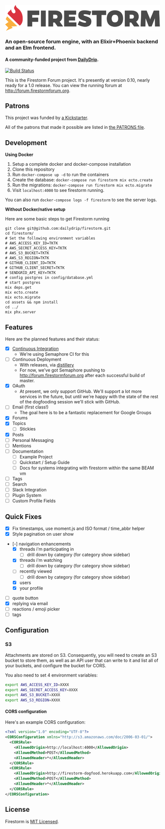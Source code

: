 ![Firestorm](./assets/static/images/firestorm-logo.png)

### An open-source forum engine, with an Elixir+Phoenix backend and an Elm frontend.

#### A community-funded project from [DailyDrip](https://www.dailydrip.com).

[![Build Status](https://semaphoreci.com/api/v1/dailydrip/firestorm/branches/master/badge.svg)](https://semaphoreci.com/dailydrip/firestorm)

This is the Firestorm Forum project. It's presently at version 0.10, nearly ready
for a 1.0 release. You can view the running forum at
<http://forum.firestormforum.org>.

## Patrons

This project was funded by [a
Kickstarter](https://www.kickstarter.com/projects/1003377429/firestorm-an-open-source-forum-in-phoenix-from-eli).

All of the patrons that made it possible are listed in [the PATRONS file](PATRONS.md).

## Development

**Using Docker**

1.  Setup a complete docker and docker-compose installation
2.  Clone this repository
3.  Run `docker-compose up -d` to run the containers
4.  Create the database: `docker-compose run firestorm mix ecto.create`
5.  Run the migrations: `docker-compose run firestorm mix ecto.migrate`
6.  Visit `localhost:4000` to see firestorm running.

You can also run `docker-compose logs -f firestorm` to see the server logs.

**Without Docker/native setup**

Here are some basic steps to get Firestorm running

```shell
git clone git@github.com:dailydrip/firestorm.git
cd firestorm/
# Set the following environment variables
# AWS_ACCESS_KEY_ID=TKTK
# AWS_SECRET_ACCESS_KEY=TKTK
# AWS_S3_BUCKET=TKTK
# AWS_S3_REGION=TKTK
# GITHUB_CLIENT_ID=TKTK
# GITHUB_CLIENT_SECRET=TKTK
# SENDGRID_API_KEY=TKTK
# config postgres in config/database.yml
# start postgres
mix deps.get
mix ecto.create
mix ecto.migrate
cd assets && npm install
cd ../
mix phx.server
```

## Features

Here are the planned features and their status:

* [x] [Continuous Integration](https://semaphoreci.com/dailydrip/firestorm)
  * We're using Semaphore CI for this
* [ ] Continuous Deployment
  * With releases, via [distillery](https://github.com/bitwalker/distillery)
  * For now, we've got Semaphore pushing to
    <http://forum.firestormforum.org> after each successful build of
    master.
* [x] OAuth
  * At present, we only support GitHub. We'll support a lot more services in the
    future, but until we're happy with the state of the rest of the dogfooding
    session we'll stick with GitHub.
* [ ] Email (first class!)
  * The goal here is to be a fantastic replacement for Google Groups
* [x] Forums
* [x] Topics
  * [ ] Stickies
* [x] Posts
* [ ] Personal Messaging
* [ ] Mentions
* [ ] Documentation
  * [ ] Example Project
  * [ ] Quickstart / Setup Guide
  * [ ] Docs for systems integrating with firestorm within the same BEAM vm
* [ ] Tags
* [ ] Search
* [ ] Slack Integration
* [ ] Plugin System
* [ ] Custom Profile Fields

## Quick Fixes

* [x] Fix timestamps, use moment.js and ISO format / time_abbr helper
* [x] Style pagination on user show
* [-] navigation enhancements
  * [x] threads i'm participating in
    * [ ] drill down by category (for category show sidebar)
  * [x] threads i'm watching
    * [ ] drill down by category (for category show sidebar)
  * [ ] recently viewed
    * [ ] drill down by category (for category show sidebar)
  * [x] users
  * [x] your profile
* [ ] quote button
* [x] replying via email
* [ ] reactions / emoji picker
* [ ] tags

## Configuration

### S3

Attachments are stored on S3. Consequently, you will need to create an S3 bucket
to store them, as well as an API user that can write to it and list all of your
buckets, and configure the bucket for CORS.

You also need to set 4 environment variables:

```sh
export AWS_ACCESS_KEY_ID=XXXX
export AWS_SECRET_ACCESS_KEY=XXXX
export AWS_S3_BUCKET=XXXX
export AWS_S3_REGION=XXXX
```

#### CORS configuration

Here's an example CORS configuration:

```xml
<?xml version="1.0" encoding="UTF-8"?>
<CORSConfiguration xmlns="http://s3.amazonaws.com/doc/2006-03-01/">
  <CORSRule>
    <AllowedOrigin>http://localhost:4000</AllowedOrigin>
    <AllowedMethod>POST</AllowedMethod>
    <AllowedHeader>*</AllowedHeader>
  </CORSRule>
  <CORSRule>
    <AllowedOrigin>http://firestorm-dogfood.herokuapp.com</AllowedOrigin>
    <AllowedMethod>POST</AllowedMethod>
    <AllowedHeader>*</AllowedHeader>
  </CORSRule>
</CORSConfiguration>
```

## License

Firestorm is [MIT Licensed](./LICENSE).
